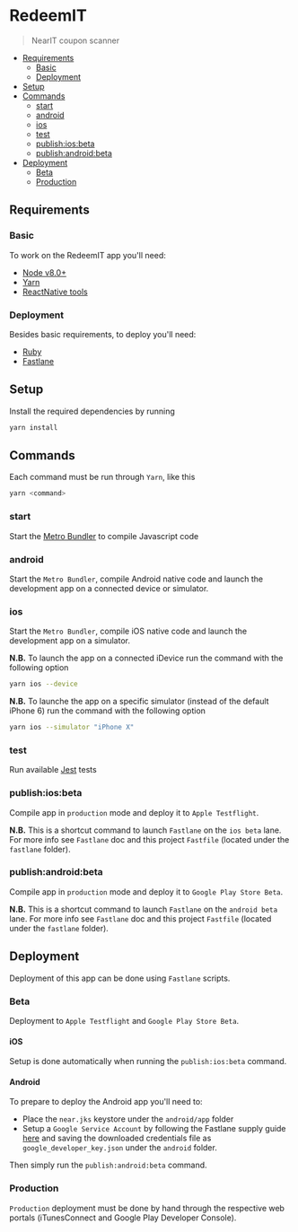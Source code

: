 RedeemIT
========

> NearIT coupon scanner

<!-- TOC -->

- [Requirements](#requirements)
  - [Basic](#basic)
  - [Deployment](#deployment)
- [Setup](#setup)
- [Commands](#commands)
  - [start](#start)
  - [android](#android)
  - [ios](#ios)
  - [test](#test)
  - [publish:ios:beta](#publishiosbeta)
  - [publish:android:beta](#publishandroidbeta)
- [Deployment](#deployment-1)
  - [Beta](#beta)
  - [Production](#production)

<!-- /TOC -->

## Requirements

### Basic

To work on the RedeemIT app you'll need:

* [Node v8.0+](https://nodejs.org)
* [Yarn](https://yarnpkg.com)
* [ReactNative tools](https://facebook.github.io/react-native/docs/getting-started.html)

### Deployment

Besides basic requirements, to deploy you'll need:

* [Ruby](https://www.ruby-lang.org)
* [Fastlane](https://fastlane.tools/)

## Setup

Install the required dependencies by running

```bash
yarn install
```

## Commands

Each command must be run through `Yarn`, like this

```bash
yarn <command>
```

### start

Start the [Metro Bundler](https://facebook.github.io/metro/) to compile Javascript code

### android

Start the `Metro Bundler`, compile Android native code and launch the development app on a connected device or simulator.

### ios

Start the `Metro Bundler`, compile iOS native code and launch the development app on a simulator.

**N.B.** To launch the app on a connected iDevice run the command with the following option

```bash
yarn ios --device
```

**N.B.** To launche the app on a specific simulator (instead of the default iPhone 6) run the command with the following option

```bash
yarn ios --simulator "iPhone X"
```

### test

Run available [Jest](https://facebook.github.io/jest/) tests

### publish:ios:beta

Compile app in `production` mode and deploy it to `Apple Testflight`.

**N.B.** This is a shortcut command to launch `Fastlane` on the `ios beta` lane. For more info see `Fastlane` doc and this project `Fastfile` (located under the `fastlane` folder).

### publish:android:beta

Compile app in `production` mode and deploy it to `Google Play Store Beta`.

**N.B.** This is a shortcut command to launch `Fastlane` on the `android beta` lane. For more info see `Fastlane` doc and this project `Fastfile` (located under the `fastlane` folder).

## Deployment

Deployment of this app can be done using `Fastlane` scripts.

### Beta

Deployment to `Apple Testflight` and `Google Play Store Beta`.

#### iOS

Setup is done automatically when running the `publish:ios:beta` command.

#### Android

To prepare to deploy the Android app you'll need to:

* Place the `near.jks` keystore under the `android/app` folder
* Setup a `Google Service Account` by following the Fastlane supply guide [here](https://docs.fastlane.tools/getting-started/android/setup/#setting-up-supply) and saving the downloaded credentials file as `google_developer_key.json` under the `android` folder.

Then simply run the `publish:android:beta` command.

### Production

`Production` deployment must be done by hand through the respective web portals (iTunesConnect and Google Play Developer Console).

